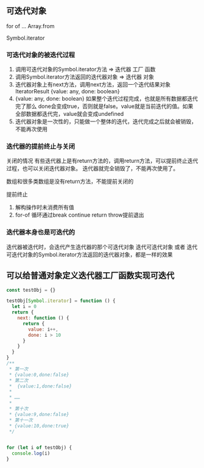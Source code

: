 ##  可迭代对象
for of
...
Array.from


Symbol.iterator

### 可迭代对象的被迭代过程
1. 调用可迭代对象的Symbol.iterator方法 => 迭代器 工厂  函数
2. 调用Symbol.iterator方法返回的迭代器对象 => 迭代器   对象
3. 迭代器对象上有next方法，调用next方法，返回一个迭代结果对象 IteratorResult {value: any, done: boolean}
4. {value: any, done: boolean} 如果整个迭代过程完成，也就是所有数据都迭代完了那么 done会变成true，否则就是false。value就是当前迭代的值。如果全部数据都迭代完，value就会变成undefined
5. 迭代器对象是一次性的，只能做一个整体的迭代，迭代完成之后就会被销毁，不能再次使用


### 迭代器的提前终止与关闭
关闭的情况
有些迭代器上是有return方法的，调用return方法，可以提前终止迭代过程，也可以关闭迭代器对象。 迭代器就完全销毁了，不能再次使用了。

数组和很多类数组是没有return方法，不能提前关闭的


提前终止
1. 解构操作时未消费所有值
2. for-of 循环通过break continue return  throw提前退出


### 迭代器本身也是可迭代的
迭代器被迭代时，会迭代产生迭代器的那个可迭代对象
迭代可迭代对象 或者 迭代可迭代对象的Symbol.iterator方法返回的迭代器对象，都是一样的效果


## 可以给普通对象定义迭代器工厂函数实现可迭代
```javascript
const testObj = {}

testObj[Symbol.iterator] = function () {
  let i = 0
  return {
    next: function () {
      return {
        value: i++,
        done: i > 10
      }
    }
  }
}
/**
 * 第一次 
 * {value:0,done:false}
 * 第二次
 *  {value:1,done:false}
 * 
 * ……
 * 
 * 第十次
 * {value:9,done:false}
 * 第十一次
 * {value:10,done:true}
 */


for (let i of testObj) {
  console.log(i)
}
```